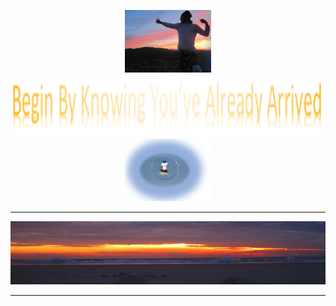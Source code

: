 <p align="center"><img height="100px" src="./images/Virabhadrasana.png"><img height="100px" src="./images/githead.png"><img height="100px"src="./images/bubbleboy.png"></p>
<hr/>
<p align="center"><img src="./images/sunrise.png"></p>
<hr/>                                          
<!--
**TheJollyLaMa/TheJollyLaMa** is a ✨ _special_ ✨ repository because its `README.md` (this file) appears on your GitHub profile.

Here are some ideas to get you started:

- 🔭 I’m currently working on ...
- 🌱 I’m currently learning ...
- 👯 I’m looking to collaborate on ...
- 🤔 I’m looking for help with ...
- 💬 Ask me about ...
- 📫 How to reach me: ...
- 😄 Pronouns: ...
- ⚡ Fun fact: ...

![congaree](./images/ConPan1.png?raw=true)![congaree](./images/ConPan2.png?raw=true)![congaree](./images/ConPan3.png?raw=true)![congaree](./images/ConPan4.png?raw=true)![congaree](./images/ConPan5.png?raw=true)![congaree](./images/ConPan6.png?raw=true)![congaree](./images/ConPan7.png?raw=true)![congaree](./images/ConPan8.png?raw=true)



-->

